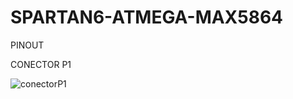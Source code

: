 # SPARTAN6-ATMEGA-MAX5864


PINOUT

CONECTOR P1


![conectorP1](https://github.com/Fabeltranm/SPARTAN6-ATMEGA-MAX5864/blob/master/docs/PinoutP1.JPG)

